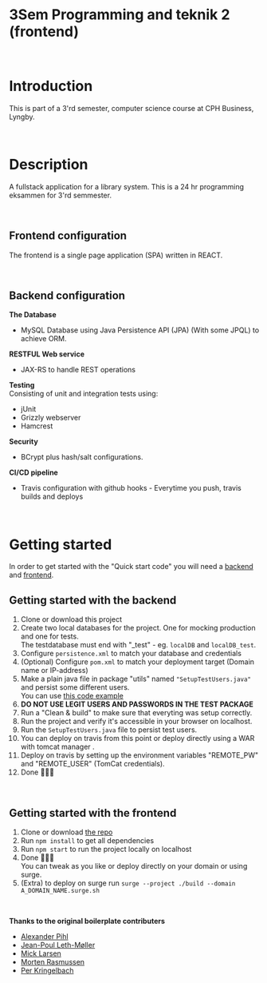 # 3Sem Programming and teknik 2 (frontend)

<br>

# Introduction

This is part of a 3'rd semester, computer science course at CPH Business, Lyngby.

<br>

# Description

A fullstack application for a library system. This is a 24 hr programming eksammen for 3'rd semmester.

<br>

## **Frontend configuration**

The frontend is a single page application (SPA) written in REACT.

<br>

## **Backend configuration**

**The Database**

- MySQL Database using Java Persistence API (JPA) (With some JPQL) to achieve ORM.

**RESTFUL Web service**

- JAX-RS to handle REST operations

**Testing**  
Consisting of unit and integration tests using:

- jUnit
- Grizzly webserver
- Hamcrest

**Security**

- BCrypt plus hash/salt configurations.

**CI/CD pipeline**

- Travis configuration with github hooks - Everytime you push, travis builds and deploys

<br>

# Getting started

In order to get started with the "Quick start code" you will need a [backend](https://github.com/MivleDK/CA3_Boilerplate_Backend) and [frontend](https://github.com/MivleDK/CA3_Boilerplate_Frontend).

## Getting started with the backend

1. Clone or download this project
2. Create two local databases for the project. One for mocking production and one for tests.  
   The testdatabase must end with "\_test" - eg. `localDB` and `localDB_test`.
3. Configure `persistence.xml` to match your database and credentials
4. (Optional) Configure `pom.xml` to match your deployment target (Domain name or IP-address)
5. Make a plain java file in package "utils" named `"SetupTestUsers.java"` and persist some different users.  
   You can use [this code example](https://gist.github.com/MivleDK/b7452b652a33414573fb3a7d91876340)
6. **DO NOT USE LEGIT USERS AND PASSWORDS IN THE TEST PACKAGE**
7. Run a "Clean & build" to make sure that everyting was setup correctly.
8. Run the project and verify it's accessible in your browser on localhost.
9. Run the `SetupTestUsers.java` file to persist test users.
10. You can deploy on travis from this point or deploy directly using a WAR with tomcat manager .
11. Deploy on travis by setting up the environment variables "REMOTE_PW" and "REMOTE_USER" (TomCat credentials).
12. Done 🍻🎉🍾  

<br>

## Getting started with the frontend

1. Clone or download [the repo](https://github.com/MivleDK/CA3_Boilerplate_Frontend)
2. Run `npm install` to get all dependencies
3. Run `npm start` to run the project locally on localhost
4. Done 🍻🎉🍾  
   You can tweak as you like or deploy directly on your domain or using surge.
5. (Extra) to deploy on surge run `surge --project ./build --domain A_DOMAIN_NAME.surge.sh`

<br>

**Thanks to the original boilerplate contributers**

- [Alexander Pihl](https://github.com/AlexanderPihl)
- [Jean-Poul Leth-Møller](https://github.com/Jean-Poul)
- [Mick Larsen](https://github.com/MivleDK)
- [Morten Rasmussen]()
- [Per Kringelbach](https://github.com/cph-pk)
